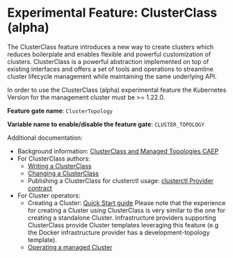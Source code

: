 # Experimental Feature: ClusterClass (alpha)

The ClusterClass feature introduces a new way to create clusters which reduces boilerplate and enables flexible and powerful customization of clusters.
ClusterClass is a powerful abstraction implemented on top of existing interfaces and offers a set of tools and operations to streamline cluster lifecycle management while maintaining the same underlying API.

<aside class="note warning">

In order to use the ClusterClass (alpha) experimental feature the Kubernetes Version for the management cluster must be >= 1.22.0.

</aside>

**Feature gate name**: `ClusterTopology`

**Variable name to enable/disable the feature gate**: `CLUSTER_TOPOLOGY`

Additional documentation:
* Background information: [ClusterClass and Managed Topologies CAEP](https://github.com/kubernetes-sigs/cluster-api/blob/main/docs/proposals/20210526-cluster-class-and-managed-topologies.md)
* For ClusterClass authors:
    * [Writing a ClusterClass](./write-clusterclass.md)
    * [Changing a ClusterClass](./change-clusterclass.md)
    * Publishing a ClusterClass for clusterctl usage: [clusterctl Provider contract]
* For Cluster operators:
    * Creating a Cluster: [Quick Start guide]
        Please note that the experience for creating a Cluster using ClusterClass is very similar to the one for creating a standalone Cluster. Infrastructure providers supporting ClusterClass provide Cluster templates leveraging this feature (e.g the Docker infrastructure provider has a development-topology template).
    * [Operating a managed Cluster](./operate-cluster.md)

<!-- links -->
[Quick Start guide]: ../../../user/quick-start.md
[clusterctl Provider contract]: ../../../developer/providers/contracts/clusterctl.md
